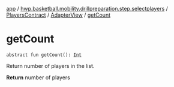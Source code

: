 [app](../../../index.md) / [hwp.basketball.mobility.drillpreparation.step.selectplayers](../../index.md) / [PlayersContract](../index.md) / [AdapterView](index.md) / [getCount](.)

# getCount

`abstract fun getCount(): `[`Int`](https://kotlinlang.org/api/latest/jvm/stdlib/kotlin/-int/index.html)

Return number of players in the list.

**Return**
number of players

